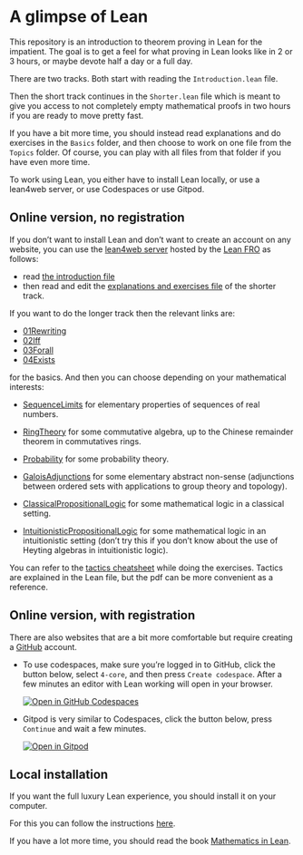 # A glimpse of Lean

This repository is an introduction to theorem proving in Lean for the impatient.
The goal is to get a feel for what proving in Lean looks like in 2 or 3 hours,
or maybe devote half a day or a full day.

There are two tracks. Both start with reading the `Introduction.lean` file.

Then the short track continues in the `Shorter.lean` file which is meant to give
you access to not completely empty mathematical proofs in two hours if you are
ready to move pretty fast.

If you have a bit more time, you should instead read explanations and do
exercises in the `Basics` folder, and then choose to work on one file from the
`Topics` folder. Of course, you can play with all files from that folder if you
have even more time.

To work using Lean, you either have to install Lean locally, or use a lean4web
server, or use Codespaces or use Gitpod.

## Online version, no registration

If you don’t want to install Lean and don’t want to create an account on any
website, you can use the [lean4web server](https://live.lean-lang.org/) hosted by the [Lean FRO](https://lean-fro.org/) as follows:

* read [the introduction file](https://live.lean-lang.org/#project=GlimpseOfLean&url=https%3A%2F%2Fraw.githubusercontent.com%2FPatrickMassot%2FGlimpseOfLean%2Frefs%2Fheads%2Fmaster%2FGlimpseOfLean%2FIntroduction.lean)
* then read and edit the [explanations and exercises file](https://live.lean-lang.org/#project=GlimpseOfLean&url=https%3A%2F%2Fraw.githubusercontent.com%2FPatrickMassot%2FGlimpseOfLean%2Frefs%2Fheads%2Fmaster%2FGlimpseOfLean%2FExercises%2FShorter.lean) of the shorter track.

If you want to do the longer track then the relevant links are:
* [01Rewriting](https://live.lean-lang.org/#project=GlimpseOfLean&url=https%3A%2F%2Fraw.githubusercontent.com%2FPatrickMassot%2FGlimpseOfLean%2Frefs%2Fheads%2Fmaster%2FGlimpseOfLean%2FExercises%2F01Rewriting.lean)
* [02Iff](https://live.lean-lang.org/#project=GlimpseOfLean&url=https%3A%2F%2Fraw.githubusercontent.com%2FPatrickMassot%2FGlimpseOfLean%2Frefs%2Fheads%2Fmaster%2FGlimpseOfLean%2FExercises%2F02Iff.lean)
* [03Forall](https://live.lean-lang.org/#project=GlimpseOfLean&url=https%3A%2F%2Fraw.githubusercontent.com%2FPatrickMassot%2FGlimpseOfLean%2Frefs%2Fheads%2Fmaster%2FGlimpseOfLean%2FExercises%2F03Forall.lean)
* [04Exists](https://live.lean-lang.org/#project=GlimpseOfLean&url=https%3A%2F%2Fraw.githubusercontent.com%2FPatrickMassot%2FGlimpseOfLean%2Frefs%2Fheads%2Fmaster%2FGlimpseOfLean%2FExercises%2F04Exists.lean)

for the basics. And then you can choose depending on your mathematical
interests:
* [SequenceLimits](https://live.lean-lang.org/#project=GlimpseOfLean&url=https%3A%2F%2Fraw.githubusercontent.com%2FPatrickMassot%2FGlimpseOfLean%2Frefs%2Fheads%2Fmaster%2FGlimpseOfLean%2FExercises%2FTopics%2FSequenceLimits.lean) for elementary properties of sequences of real numbers.
* [RingTheory](https://live.lean-lang.org/#project=GlimpseOfLean&url=https%3A%2F%2Fraw.githubusercontent.com%2FPatrickMassot%2FGlimpseOfLean%2Frefs%2Fheads%2Fmaster%2FGlimpseOfLean%2FExercises%2FTopics%2FRingTheory.lean) for some commutative algebra, up to the Chinese remainder theorem in commutatives rings.
* [Probability](https://live.lean-lang.org/#project=GlimpseOfLean&url=https%3A%2F%2Fraw.githubusercontent.com%2FPatrickMassot%2FGlimpseOfLean%2Frefs%2Fheads%2Fmaster%2FGlimpseOfLean%2FExercises%2FTopics%2FProbability.lean) for some probability theory.

* [GaloisAdjunctions](https://live.lean-lang.org/#project=GlimpseOfLean&url=https%3A%2F%2Fraw.githubusercontent.com%2FPatrickMassot%2FGlimpseOfLean%2Frefs%2Fheads%2Fmaster%2FGlimpseOfLean%2FExercises%2FTopics%2FGaloisAdjunctions.lean) for some elementary abstract non-sense (adjunctions between ordered sets with applications to group theory and topology).

* [ClassicalPropositionalLogic](https://live.lean-lang.org/#project=GlimpseOfLean&url=https%3A%2F%2Fraw.githubusercontent.com%2FPatrickMassot%2FGlimpseOfLean%2Frefs%2Fheads%2Fmaster%2FGlimpseOfLean%2FExercises%2FTopics%2FClassicalPropositionalLogic.lean) for some mathematical logic in a classical setting.
* [IntuitionisticPropositionalLogic](https://live.lean-lang.org/#project=GlimpseOfLean&url=https%3A%2F%2Fraw.githubusercontent.com%2FPatrickMassot%2FGlimpseOfLean%2Frefs%2Fheads%2Fmaster%2FGlimpseOfLean%2FExercises%2FTopics%2FIntuitionisticPropositionalLogic.lean) for some mathematical logic in an intuitionistic setting (don’t try this if you don’t know about the use of Heyting algebras in intuitionistic logic).

You can refer to the [tactics cheatsheet](tactics.pdf) while doing the
exercises. Tactics are explained in the Lean file, but the pdf can be more
convenient as a reference.

## Online version, with registration

There are also websites that are a bit more comfortable but require
creating a [GitHub](www.github.com) account.

* To use codespaces, make sure you’re logged in to GitHub, click the button below, select `4-core`, and then press `Create codespace`. After a few minutes an editor with Lean working will open in your browser.

    [![Open in GitHub Codespaces](https://github.com/codespaces/badge.svg)](https://codespaces.new/PatrickMassot/GlimpseOfLean)

* Gitpod is very similar to Codespaces, click the button below, press `Continue` and wait a few minutes.

    [![Open in Gitpod](https://gitpod.io/button/open-in-gitpod.svg)](https://gitpod.io/#https://github.com/PatrickMassot/GlimpseOfLean)

## Local installation

If you want the full luxury Lean experience, you should install it on your
computer.

For this you can follow the instructions [here](https://leanprover-community.github.io/get_started.html).

If you have a lot more time, you should read the book [Mathematics in Lean](https://leanprover-community.github.io/mathematics_in_lean/).
